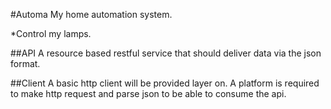 #Automa
My home automation system.

*Control my lamps.

##API
A resource based restful service that should deliver data via the json format.

##Client
A basic http client will be provided layer on.
A platform is required to make http request and parse json to be able to consume the api.
